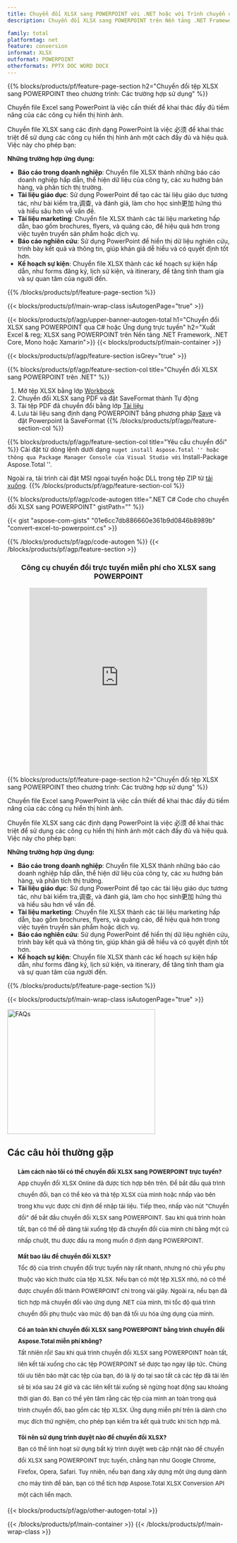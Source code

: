 ```yaml
---
title: Chuyển đổi XLSX sang POWERPOINT với .NET hoặc với Trình chuyển đổi trực tuyến miễn phí
description: Chuyển đổi XLSX sang POWERPOINT trên Nền tảng .NET Framework, .NET Core, Mono hoặc Xamarin hoặc trực tuyến. Kiểm tra trình chuyển đổi trực tuyến XLSX sang POWERPOINT miễn phí một cách nhanh chóng trước khi tích hợp mã.

family: total
platformtag: net
feature: conversion
informat: XLSX
outformat: POWERPOINT
otherformats: PPTX DOC WORD DOCX
---
```


{{% blocks/products/pf/feature-page-section  h2="Chuyển đổi tệp XLSX sang POWERPOINT theo chương trình: Các trường hợp sử dụng" %}}
Chuyển file Excel sang PowerPoint là việc cần thiết để khai thác đầy đủ tiềm năng của các công cụ hiển thị hình ảnh.

Chuyển file XLSX sang các định dạng PowerPoint là việc 必须 để khai thác triệt để sử dụng các công cụ hiển thị hình ảnh một cách đầy đủ và hiệu quả. Việc này cho phép bạn:

**Những trường hợp ứng dụng:**

*   **Báo cáo trong doanh nghiệp**: Chuyển file XLSX thành những báo cáo doanh nghiệp hấp dẫn, thể hiện dữ liệu của công ty, các xu hướng bán hàng, và phân tích thị trường.
*   **Tài liệu giáo dục**: Sử dụng PowerPoint để tạo các tài liệu giáo dục tương tác, như bài kiểm tra,调查, và đánh giá, làm cho học sinh更加 hứng thú và hiểu sâu hơn về vấn đề.
*   **Tài liệu marketing**: Chuyển file XLSX thành các tài liệu marketing hấp dẫn, bao gồm brochures, flyers, và quảng cáo, để hiệu quả hơn trong việc tuyên truyền sản phẩm hoặc dịch vụ.
*   **Báo cáo nghiên cứu**: Sử dụng PowerPoint để hiển thị dữ liệu nghiên cứu, trình bày kết quả và thông tin, giúp khán giả dễ hiểu và có quyết định tốt hơn.
*   **Kế hoạch sự kiện**: Chuyển file XLSX thành các kế hoạch sự kiện hấp dẫn, như forms đăng ký, lịch sử kiện, và itinerary, để tăng tính tham gia và sự quan tâm của người đến.
{{% /blocks/products/pf/feature-page-section %}}
{{< blocks/products/pf/main-wrap-class isAutogenPage="true" >}}

{{< blocks/products/pf/agp/upper-banner-autogen-total h1="Chuyển đổi XLSX sang POWERPOINT qua C# hoặc Ứng dụng trực tuyến" h2="Xuất Excel & reg; XLSX sang POWERPOINT trên Nền tảng .NET Framework, .NET Core, Mono hoặc Xamarin">}}
{{< blocks/products/pf/main-container >}}

{{< blocks/products/pf/agp/feature-section isGrey="true" >}}

{{% blocks/products/pf/agp/feature-section-col title="Chuyển đổi XLSX sang POWERPOINT trên .NET" %}}
1. Mở tệp XLSX bằng lớp [Workbook](https://apireference.aspose.com/cells/net/aspose.cells/workbook)
2. Chuyển đổi XLSX sang PDF và đặt SaveFormat thành Tự động
3. Tải tệp PDF đã chuyển đổi bằng lớp [Tài liệu](https://apireference.aspose.com/pdf/net/aspose.pdf/powerpointument)
4. Lưu tài liệu sang định dạng POWERPOINT bằng phương pháp [Save](https://apireference.aspose.com/pdf/net/aspose.pdf.powerpointument/save/methods/5) và đặt Powerpoint là SaveFormat
{{% /blocks/products/pf/agp/feature-section-col %}}

{{% blocks/products/pf/agp/feature-section-col title="Yêu cầu chuyển đổi" %}}
Cài đặt từ dòng lệnh dưới dạng `` nuget install Aspose.Total '' hoặc thông qua Package Manager Console của Visual Studio với `` Install-Package Aspose.Total ''.

Ngoài ra, tải trình cài đặt MSI ngoại tuyến hoặc DLL trong tệp ZIP từ [tải xuống](https://releases.aspose.com/total/net).
{{% /blocks/products/pf/agp/feature-section-col %}}

{{% blocks/products/pf/agp/code-autogen title=".NET C# Code cho chuyển đổi XLSX sang POWERPOINT" gistPath="" %}}
{{< gist "aspose-com-gists" "01e6cc7db886660e361b9d0846b8989b" "convert-excel-to-powerpoint.cs" >}}
{{% /blocks/products/pf/agp/code-autogen %}}
{{< /blocks/products/pf/agp/feature-section >}}

<div class="container-fluid agp-content bg-white aboutfile box-1 vh100 section nopbtm">
<div class=container>
<div class=row>
<div class="demobox tc col-md-12 padding-0" align="center">

<h3>Công cụ chuyển đổi trực tuyến miễn phí cho XLSX sang POWERPOINT</h3>

<iframe title="Công cụ trực tuyến chuyển đổi từ xlsx sang pptx" style="border: none; height: 426px;" scrolling="no" src="https://total-conversion-app-65z5r2lp.k8s.dynabic.com/?to=pptx&from=xlsx" id="child-iframe" width="80%"></iframe>

</div></div>
</div></div>
{{% blocks/products/pf/feature-page-section  h2="Chuyển đổi tệp XLSX sang POWERPOINT theo chương trình: Các trường hợp sử dụng" %}}
Chuyển file Excel sang PowerPoint là việc cần thiết để khai thác đầy đủ tiềm năng của các công cụ hiển thị hình ảnh.

Chuyển file XLSX sang các định dạng PowerPoint là việc 必须 để khai thác triệt để sử dụng các công cụ hiển thị hình ảnh một cách đầy đủ và hiệu quả. Việc này cho phép bạn:

**Những trường hợp ứng dụng:**

*   **Báo cáo trong doanh nghiệp**: Chuyển file XLSX thành những báo cáo doanh nghiệp hấp dẫn, thể hiện dữ liệu của công ty, các xu hướng bán hàng, và phân tích thị trường.
*   **Tài liệu giáo dục**: Sử dụng PowerPoint để tạo các tài liệu giáo dục tương tác, như bài kiểm tra,调查, và đánh giá, làm cho học sinh更加 hứng thú và hiểu sâu hơn về vấn đề.
*   **Tài liệu marketing**: Chuyển file XLSX thành các tài liệu marketing hấp dẫn, bao gồm brochures, flyers, và quảng cáo, để hiệu quả hơn trong việc tuyên truyền sản phẩm hoặc dịch vụ.
*   **Báo cáo nghiên cứu**: Sử dụng PowerPoint để hiển thị dữ liệu nghiên cứu, trình bày kết quả và thông tin, giúp khán giả dễ hiểu và có quyết định tốt hơn.
*   **Kế hoạch sự kiện**: Chuyển file XLSX thành các kế hoạch sự kiện hấp dẫn, như forms đăng ký, lịch sử kiện, và itinerary, để tăng tính tham gia và sự quan tâm của người đến.
{{% /blocks/products/pf/feature-page-section %}}
{{< blocks/products/pf/main-wrap-class isAutogenPage="true" >}}

<style>.howtolist li{margin-right: 0!important;line-height: 26px;position: relative;margin-bottom: 10px;font-size: 13px;list-style-type: none;}</style>
<div class="col-md-12 tl bg-gray-dark howtolist section">
  <a class="anchor" name="faqpage"></a>
  <div class="container tl dflex" itemscope="" itemtype="https://schema.org/FAQPage">
      <div class="col-md-4 howtosectiongfx">
          <img class="social-panel-hide-on-mobile" src="https://www.groupdocs.cloud/templates/brand/images/groupdocs/conversion/groupdocs_conversion-brand.png" alt="FAQs" width="335" height="283">
      </div>
      <div class="howtosection col-md-8">
          <div>
              <h2>Các câu hỏi thường gặp</h2>
              <ul>
                  <li itemscope="" itemprop="mainEntity" itemtype="https://schema.org/Question">
                      <div>
                          <span itemprop="name"><b>Làm cách nào tôi có thể chuyển đổi XLSX sang POWERPOINT trực tuyến?</b></span>
                      </div>
                      <div itemscope="" itemprop="acceptedAnswer" itemtype="https://schema.org/Answer">
                          <span itemprop="text">App chuyển đổi XLSX Online đã được tích hợp bên trên. Để bắt đầu quá trình chuyển đổi, bạn có thể kéo và thả tệp XLSX của mình hoặc nhấp vào bên trong khu vực được chỉ định để nhập tài liệu. Tiếp theo, nhấp vào nút "Chuyển đổi" để bắt đầu chuyển đổi XLSX sang POWERPOINT. Sau khi quá trình hoàn tất, bạn có thể dễ dàng tải xuống tệp đã chuyển đổi của mình chỉ bằng một cú nhấp chuột, thu được đầu ra mong muốn ở định dạng POWERPOINT.</span>
                      </div>
                  </li>
                  <li itemscope="" itemprop="mainEntity" itemtype="https://schema.org/Question">
                      <div>
                          <span itemprop="name"><b>Mất bao lâu để chuyển đổi XLSX?</b></span>
                      </div>
                      <div itemscope="" itemprop="acceptedAnswer" itemtype="https://schema.org/Answer">
                          <span itemprop="text">Tốc độ của trình chuyển đổi trực tuyến này rất nhanh, nhưng nó chủ yếu phụ thuộc vào kích thước của tệp XLSX. Nếu bạn có một tệp XLSX nhỏ, nó có thể được chuyển đổi thành POWERPOINT chỉ trong vài giây. Ngoài ra, nếu bạn đã tích hợp mã chuyển đổi vào ứng dụng .NET của mình, thì tốc độ quá trình chuyển đổi phụ thuộc vào mức độ bạn đã tối ưu hóa ứng dụng của mình.</span>
                      </div>
                  </li>
                  <li itemscope="" itemprop="mainEntity" itemtype="https://schema.org/Question">
                      <div>
                          <span itemprop="name"><b>Có an toàn khi chuyển đổi XLSX sang POWERPOINT bằng trình chuyển đổi Aspose.Total miễn phí không?</b></span>
                      </div>
                      <div itemscope="" itemprop="acceptedAnswer" itemtype="https://schema.org/Answer">
                          <span itemprop="text">Tất nhiên rồi! Sau khi quá trình chuyển đổi XLSX sang POWERPOINT hoàn tất, liên kết tải xuống cho các tệp POWERPOINT sẽ được tạo ngay lập tức. Chúng tôi ưu tiên bảo mật các tệp của bạn, đó là lý do tại sao tất cả các tệp đã tải lên sẽ bị xóa sau 24 giờ và các liên kết tải xuống sẽ ngừng hoạt động sau khoảng thời gian đó. Bạn có thể yên tâm rằng các tệp của mình an toàn trong quá trình chuyển đổi, bao gồm các tệp XLSX. Ứng dụng miễn phí trên là dành cho mục đích thử nghiệm, cho phép bạn kiểm tra kết quả trước khi tích hợp mã.</span>
                      </div>
                  </li>                 
                  <li itemscope="" itemprop="mainEntity" itemtype="https://schema.org/Question">
                      <div>
                          <span itemprop="name"><b>Tôi nên sử dụng trình duyệt nào để chuyển đổi XLSX?</b></span>
                      </div>
                      <div itemscope="" itemprop="acceptedAnswer" itemtype="https://schema.org/Answer">
                          <span itemprop="text">Bạn có thể linh hoạt sử dụng bất kỳ trình duyệt web cập nhật nào để chuyển đổi XLSX sang POWERPOINT trực tuyến, chẳng hạn như Google Chrome, Firefox, Opera, Safari. Tuy nhiên, nếu bạn đang xây dựng một ứng dụng dành cho máy tính để bàn, bạn có thể tích hợp Aspose.Total XLSX Conversion API một cách liền mạch.</span>
                      </div>
                  </li>
              </ul>
          </div>
      </div>
  </div>
{{< blocks/products/pf/agp/other-autogen-total >}}

{{< /blocks/products/pf/main-container >}}
{{< /blocks/products/pf/main-wrap-class >}}